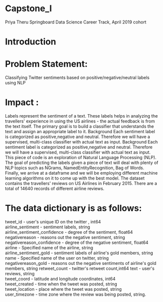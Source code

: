 # Capstone_I
Priya Theru 
Springboard Data Science Career Track, April 2019 cohort  


# Introduction 

# Problem Statement:
Classifying Twitter sentiments based on positive/negative/neutral labels using NLP  

# Impact : 
Labels represent the sentiment of a text. These labels helps in analyzing the travellers' experience in using the US airlines - the actual feedback is from the text itself. The primary goal is to build a classifier that understands the text and assign an appropriate label to it.  Background  Each sentiment label is categorized as positive,negative and neutral. Therefore we will have a supervised, multi-class classifier with actual text as input.  Background  Each sentiment label is categorized as positive,negative and neutral. Therefore we will have a supervised, multi-class classifier with actual text as input.  This piece of code is an exploration of Natural Language Processing (NLP). The goal of predicting the labels given a piece of text will deal with plenty of NLP topics such as NGrams, NamedEntityRecognition, Bag of Words. Finally, we arrive at a dataframe and we will be employing different machine learning algorithms on it to come up with the best model.  The dataset contains the travellers' reviews on US Airlines in February 2015. There are a total of 14640 records of different airline reviews.  

# The data dictionary is as follows: 
tweet_id - user's unique ID on the twitter , int64  
airline_sentiment - sentiment labels, string  
airline_sentiment_confidence - degree of the sentiment, float64  
negativereason - reasons out the negative sentiment, string  
negativereason_confidence - degree of the negative sentiment, float64  
airline - Specified name of the airline, string  
airline_sentiment_gold - sentiment labels of airline's gold members, string  
name - Specified name of the user on twitter, string  
negativereason_gold - reasons out the negative sentiments of airline's gold members, 
string  retweet_count - twitter's retweet count,int64 
text - user's reviews, string  
tweet_coord - latitude and longitude coordinates, int64  
tweet_created - time when the tweet was posted, string  
tweet_location - place where the tweet was posted, string  
user_timezone - time zone where the review was being posted, string.
